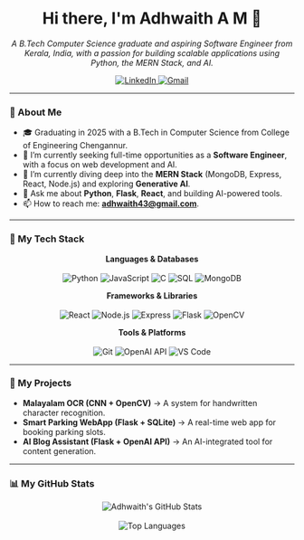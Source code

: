 <h1 align="center">Hi there, I'm Adhwaith A M 👋</h1>

<p align="center">
  <em> A B.Tech Computer Science graduate and aspiring Software Engineer from Kerala, India, with a passion for building scalable applications using Python, the MERN Stack, and AI.</em>
</p>

<p align="center">
  <a href="https://www.linkedin.com/in/adhwaitham" target="_blank">
    <img src="https://img.shields.io/badge/LinkedIn-0077B5?style=for-the-badge&logo=linkedin&logoColor=white" alt="LinkedIn"/>
  </a>
  <a href="mailto:adhwaith43@gmail.com">
    <img src="https://img.shields.io/badge/Gmail-D14836?style=for-the-badge&logo=gmail&logoColor=white" alt="Gmail"/>
  </a>
</p>

---

### 🚀 About Me

- 🎓 Graduating in 2025 with a B.Tech in Computer Science from College of Engineering Chengannur.
- 🔭 I’m currently seeking full-time opportunities as a **Software Engineer**, with a focus on web development and AI.
- 🌱 I’m currently diving deep into the **MERN Stack** (MongoDB, Express, React, Node.js) and exploring **Generative AI**.
- 💬 Ask me about **Python**, **Flask**, **React**, and building AI-powered tools.
- 📫 How to reach me: **adhwaith43@gmail.com**.

---

### 🧠 My Tech Stack

<p align="center">
  <strong>Languages & Databases</strong><br/><br/>
  <img src="https://img.shields.io/badge/Python-3776AB?style=for-the-badge&logo=python&logoColor=white" alt="Python"/>
  <img src="https://img.shields.io/badge/JavaScript-F7DF1E?style=for-the-badge&logo=javascript&logoColor=black" alt="JavaScript"/>
  <img src="https://img.shields.io/badge/C-A8B9CC?style=for-the-badge&logo=c&logoColor=white" alt="C"/>
  <img src="https://img.shields.io/badge/SQL-4479A1?style=for-the-badge&logo=mysql&logoColor=white" alt="SQL"/>
  <img src="https://img.shields.io/badge/MongoDB-47A248?style=for-the-badge&logo=mongodb&logoColor=white" alt="MongoDB"/>
</p>

<p align="center">
  <strong>Frameworks & Libraries</strong><br/><br/>
  <img src="https://img.shields.io/badge/React-20232A?style=for-the-badge&logo=react&logoColor=61DAFB" alt="React"/>
  <img src="https://img.shields.io/badge/Node.js-339933?style=for-the-badge&logo=node.js&logoColor=white" alt="Node.js"/>
  <img src="https://img.shields.io/badge/Express-000000?style=for-the-badge&logo=express&logoColor=white" alt="Express"/>
  <img src="https://img.shields.io/badge/Flask-000000?style=for-the-badge&logo=flask&logoColor=white" alt="Flask"/>
  <img src="https://img.shields.io/badge/OpenCV-5C3EE8?style=for-the-badge&logo=opencv&logoColor=white" alt="OpenCV"/>
</p>

<p align="center">
  <strong>Tools & Platforms</strong><br/><br/>
  <img src="https://img.shields.io/badge/Git-F05032?style=for-the-badge&logo=git&logoColor=white" alt="Git"/>
  <img src="https://img.shields.io/badge/OpenAI-412991?style=for-the-badge&logo=openai&logoColor=white" alt="OpenAI API"/>
  <img src="https://img.shields.io/badge/VS_Code-007ACC?style=for-the-badge&logo=visual-studio-code&logoColor=white" alt="VS Code"/>
</p>

---

### 🔬 My Projects
- **Malayalam OCR (CNN + OpenCV)** → A system for handwritten character recognition.
- **Smart Parking WebApp (Flask + SQLite)** → A real-time web app for booking parking slots.
- **AI Blog Assistant (Flask + OpenAI API)** → An AI-integrated tool for content generation.

---

### 📊 My GitHub Stats

<p align="center">
  <img src="https://github-readme-stats.vercel.app/api?username=adhwaith43&show_icons=true&theme=radical" alt="Adhwaith's GitHub Stats" />
  <br/>
  <br/>
  <img src="https://github-readme-stats.vercel.app/api/top-langs/?username=adhwaith43&layout=compact&theme=radical" alt="Top Languages" />
  <br/>
  
</p>
